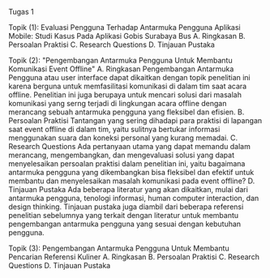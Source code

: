 Tugas 1

Topik (1): Evaluasi Pengguna Terhadap Antarmuka Pengguna Aplikasi Mobile: Studi Kasus Pada Aplikasi Gobis Surabaya Bus
A. Ringkasan
B. Persoalan Praktisi
C. Research Questions
D. Tinjauan Pustaka

Topik (2): "Pengembangan Antarmuka Pengguna Untuk Membantu Komunikasi Event Offline"
A. Ringkasan
Pengembangan Antarmuka Pengguna atau user interface dapat dikaitkan dengan topik penelitian ini karena berguna untuk memfasilitasi komunikasi di dalam tim saat acara offline. Penelitian ini juga berupaya untuk mencari solusi dari masalah komunikasi yang serng terjadi di lingkungan acara offline dengan merancang sebuah antarmuka pengguna yang fleksibel dan efisien.
B. Persoalan Praktisi
Tantangan yang sering dihadapi para praktisi di lapangan saat event offline di dalam tim, yaitu sulitnya bertukar informasi menggunakan suara dan koneksi personal yang kurang memadai.
C. Research Questions
Ada pertanyaan utama yang dapat memandu dalam merancang, mengembangkan, dan mengevaluasi solusi yang dapat menyelesaikan persoalan praktisi dalam penelitian ini, yaitu bagaimana antarmuka pengguna yang dikembangkan bisa fleksibel dan efektif untuk membantu dan menyelesaikan masalah komunikasi pada event offline?
D. Tinjauan Pustaka
Ada beberapa literatur yang akan dikaitkan, mulai dari antarmuka pengguna, tenologi informasi, human computer interaction, dan design thinking. Tinjauan pustaka juga diambil dari beberapa referensi penelitian sebelumnya yang terkait dengan literatur untuk membantu pengembangan antarmuka pengguna yang sesuai dengan kebutuhan pengguna.

Topik (3): Pengembangan Antarmuka Pengguna Untuk Membantu Pencarian Referensi Kuliner
A. Ringkasan
B. Persoalan Praktisi
C. Research Questions
D. Tinjauan Pustaka
